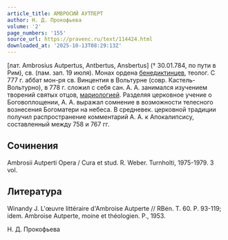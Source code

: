 ```yaml
---
article_title: АМВРОСИЙ АУТПЕРТ
author: Н. Д. Прокофьева
volume: '2'
page_numbers: '155'
source_url: https://pravenc.ru/text/114424.html
downloaded_at: '2025-10-13T08:29:13Z'
---
```


[лат. Ambrosius Autpertus, Antbertus, Ansbertus] († 30.01.784, по пути в Рим), св. (пам. зап. 19 июля). Монах ордена [бенедиктинцев](https://pravenc.ru/text/Бенедиктинцы.html), теолог. С 777 г. аббат мон-ря св. Винцентия в Вольтурне (совр. Кастель-Вольтурно), в 778 г. сложил с себя сан. А. А. занимался изучением творений святых отцов, [мариологией](https://pravenc.ru/text/мариологией.html). Разделяя церковное учение о Боговоплощении, А. А. выражал сомнение в возможности телесного вознесения Богоматери на небеса. В средневек. церковной традиции получил распространение комментарий А. А. к Апокалипсису, составленный между 758 и 767 гг.

## Сочинения

Ambrosii Autperti Opera / Cura et stud. R. Weber. Turnholti, 1975-1979. 3 vol.

## Литература

Winandy J. L'œuvre littéraire d'Ambroise Autperte // RBén. T. 60. P. 93-119; idem. Ambroise Autperte, moine et théologien. P., 1953.

Н. Д. Прокофьева
